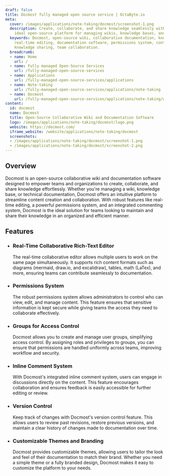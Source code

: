 ```yaml
---
draft: false
title: Docmost fully managed open source service | OctaByte.io
meta:
  cover: /images/applications/note-taking/docmost/screenshot-1.png
  description: Create, collaborate, and share knowledge seamlessly with Docmost, the
    ideal open-source platform for managing wikis, knowledge bases, and documentation.
  keywords: Docmost, open-source wiki, collaborative documentation, knowledge base,
    real-time editing, documentation software, permissions system, content collaboration,
    knowledge sharing, team collaboration.
  breadcrumb:
  - name: Home
    url: /
  - name: Fully managed Open-Source Services
    url: /fully-managed-open-source-services
  - name: Applications
    url: /fully-managed-open-source-services/applications
  - name: Note-taking
    url: /fully-managed-open-source-services/applications/note-taking
  - name: Docmost
    url: /fully-managed-open-source-services/applications/note-taking/docmost
content:
  id: docmost
  name: Docmost
  title: Open-Source Collaborative Wiki and Documentation Software
  logo: /images/applications/note-taking/docmost/logo.png
  website: https://docmost.com/
  iframe_website: /website/applications/note-taking/docmost
  screenshots:
  - /images/applications/note-taking/docmost/screenshot-1.png
  - /images/applications/note-taking/docmost/screenshot-2.png
---
```


## Overview

Docmost is an open-source collaborative wiki and documentation software designed to empower teams and organizations to create, collaborate, and share knowledge effortlessly. Whether you're managing a wiki, knowledge base, or technical documentation, Docmost offers an intuitive platform to streamline content creation and collaboration. With robust features like real-time editing, a powerful permissions system, and an integrated commenting system, Docmost is the ideal solution for teams looking to maintain and share their knowledge in an organized and efficient manner.

## Features

- ### Real-Time Collaborative Rich-Text Editor

  The real-time collaborative editor allows multiple users to work on the same page simultaneously. It supports rich content formats such as diagrams (mermaid, draw.io, and excalidraw), tables, math (LaTex), and more, ensuring teams can contribute seamlessly to documentation.

- ### Permissions System

  The robust permissions system allows administrators to control who can view, edit, and manage content. This feature ensures that sensitive information is kept secure while giving teams the access they need to collaborate effectively.

- ### Groups for Access Control

  Docmost allows you to create and manage user groups, simplifying access control. By assigning roles and privileges to groups, you can ensure that permissions are handled uniformly across teams, improving workflow and security.

- ### Inline Comment System

  With Docmost's integrated inline comment system, users can engage in discussions directly on the content. This feature encourages collaboration and ensures feedback is easily accessible for further editing or review.

- ### Version Control

  Keep track of changes with Docmost's version control feature. This allows users to review past revisions, restore previous versions, and maintain a clear history of changes made to documentation over time.

- ### Customizable Themes and Branding

  Docmost provides customizable themes, allowing users to tailor the look and feel of their documentation to match their brand. Whether you need a simple theme or a fully branded design, Docmost makes it easy to customize the platform to your needs.